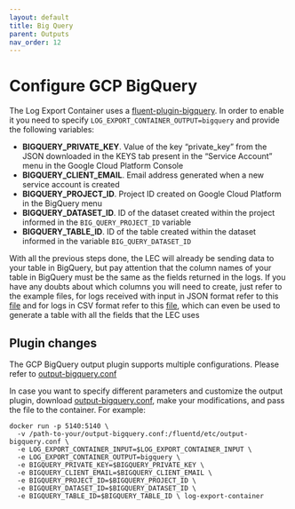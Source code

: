 ```yaml
---
layout: default
title: Big Query
parent: Outputs
nav_order: 12
---
```

# Configure GCP BigQuery

The Log Export Container uses a [fluent-plugin-bigquery](https://github.com/fluent-plugins-nursery/fluent-plugin-bigquery). In order to enable it you need to specify `LOG_EXPORT_CONTAINER_OUTPUT=bigquery` and provide the following variables:
* **BIGQUERY_PRIVATE_KEY**.  Value of the key “private_key” from the JSON downloaded in the KEYS tab present in the “Service Account” menu in the Google Cloud Platform Console
* **BIGQUERY_CLIENT_EMAIL**.  Email address generated when a new service account is created
* **BIGQUERY_PROJECT_ID**.  Project ID created on Google Cloud Platform in the BigQuery menu
* **BIGQUERY_DATASET_ID**.  ID of the dataset created within the project informed in the `BIG_QUERY_PROJECT_ID` variable
* **BIGQUERY_TABLE_ID**.  ID of the table created within the dataset informed in the variable `BIG_QUERY_DATASET_ID`

With all the previous steps done, the LEC will already be sending data to your table in BigQuery, but pay attention that the column names of your table in BigQuery must be the same as the fields returned in the logs. If you have any doubts
about which columns you will need to create, just refer to the example files, for logs received with input in JSON format refer to this [file](../examples/bigquery_table_schema_json_input_example.json) and for logs in CSV format refer to this
[file](../examples/bigquery_table_schema_csv_input_example.json), which can even be used to generate a table with all the fields that the LEC uses

## Plugin changes

The GCP BigQuery output plugin supports multiple configurations. Please refer to [output-bigquery.conf](../fluentd/etc/output-bigquery.conf)

In case you want to specify different parameters and customize the output plugin, download [output-bigquery.conf](../fluentd/etc/output-bigquery.conf), make your modifications, and pass the file to the container. For example:
```
docker run -p 5140:5140 \
  -v /path-to-your/output-bigquery.conf:/fluentd/etc/output-bigquery.conf \
  -e LOG_EXPORT_CONTAINER_INPUT=$LOG_EXPORT_CONTAINER_INPUT \
  -e LOG_EXPORT_CONTAINER_OUTPUT=bigquery \
  -e BIGQUERY_PRIVATE_KEY=$BIGQUERY_PRIVATE_KEY \
  -e BIGQUERY_CLIENT_EMAIL=$BIGQUERY_CLIENT_EMAIL \  
  -e BIGQUERY_PROJECT_ID=$BIGQUERY_PROJECT_ID \  
  -e BIGQUERY_DATASET_ID=$BIGQUERY_DATASET_ID \  
  -e BIGQUERY_TABLE_ID=$BIGQUERY_TABLE_ID \ log-export-container 
```
